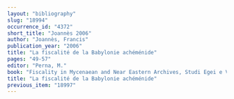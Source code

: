 ```yaml
---
layout: "bibliography"
slug: "18994"
occurrence_id: "4372"
short_title: "Joannès 2006"
author: "Joannès, Francis"
publication_year: "2006"
title: "La fiscalité de la Babylonie achéménide"
pages: "49-57"
editor: "Perna, M."
book: "Fiscality in Mycenaean and Near Eastern Archives, Studi Egei e Vicinorientali 3 (Paris)"
title: "La fiscalité de la Babylonie achéménide"
previous_item: "18997"
---
```

